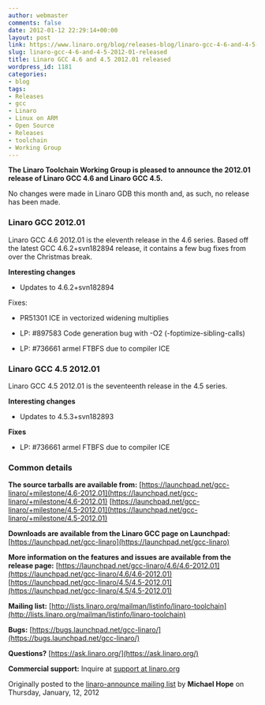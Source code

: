 ```yaml
---
author: webmaster
comments: false
date: 2012-01-12 22:29:14+00:00
layout: post
link: https://www.linaro.org/blog/releases-blog/linaro-gcc-4-6-and-4-5-2012-01-released/
slug: linaro-gcc-4-6-and-4-5-2012-01-released
title: Linaro GCC 4.6 and 4.5 2012.01 released
wordpress_id: 1181
categories:
- blog
tags:
- Releases
- gcc
- Linaro
- Linux on ARM
- Open Source
- Releases
- toolchain
- Working Group
---
```


**The Linaro Toolchain Working Group is pleased to announce the 2012.01 release of Linaro GCC 4.6 and Linaro GCC 4.5.**

No changes were made in Linaro GDB this month and, as such, no release has been made.



### Linaro GCC 2012.01



Linaro GCC 4.6 2012.01 is the eleventh release in the 4.6 series. Based off the latest GCC 4.6.2+svn182894 release, it contains a few bug fixes from over the Christmas break.

**Interesting changes**




  * Updates to 4.6.2+svn182894


Fixes:


  * PR51301 ICE in vectorized widening multiplies


  * LP: #897583 Code generation bug with -O2 (-foptimize-sibling-calls)


  * LP: #736661 armel FTBFS due to compiler ICE





### Linaro GCC 4.5 2012.01



Linaro GCC 4.5 2012.01 is the seventeenth release in the 4.5 series.

**Interesting changes**




  * Updates to 4.5.3+svn182893


**Fixes**




  * LP: #736661 armel FTBFS due to compiler ICE





### Common details


**The source tarballs are available from:**
[https://launchpad.net/gcc-linaro/+milestone/4.6-2012.01](https://launchpad.net/gcc-linaro/+milestone/4.6-2012.01)
[https://launchpad.net/gcc-linaro/+milestone/4.5-2012.01](https://launchpad.net/gcc-linaro/+milestone/4.5-2012.01)

**Downloads are available from the Linaro GCC page on Launchpad:**
[https://launchpad.net/gcc-linaro](https://launchpad.net/gcc-linaro)

**More information on the features and issues are available from the release page:**
[https://launchpad.net/gcc-linaro/4.6/4.6-2012.01](https://launchpad.net/gcc-linaro/4.6/4.6-2012.01)
[https://launchpad.net/gcc-linaro/4.5/4.5-2012.01](https://launchpad.net/gcc-linaro/4.5/4.5-2012.01)

**Mailing list:**
[http://lists.linaro.org/mailman/listinfo/linaro-toolchain](http://lists.linaro.org/mailman/listinfo/linaro-toolchain)

**Bugs:**
[https://bugs.launchpad.net/gcc-linaro/](https://bugs.launchpad.net/gcc-linaro/)

**Questions?**
[https://ask.linaro.org/](https://ask.linaro.org/)

**Commercial support:**
Inquire at [support at linaro.org](http://lists.linaro.org/mailman/listinfo/linaro-announce)

Originally posted to the [linaro-announce mailing list](http://lists.linaro.org/pipermail/linaro-announce/2012-January/000092.html) by **Michael Hope** on Thursday, January, 12, 2012

